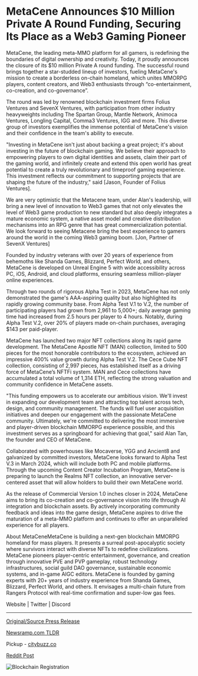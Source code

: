 # MetaCene Announces $10 Million Private A Round Funding, Securing Its Place as a Web3 Gaming Pioneer

MetaCene, the leading meta-MMO platform for all gamers, is redefining the boundaries of digital ownership and creativity. Today, it proudly announces the closure of its $10 million Private A round funding. The successful round brings together a star-studded lineup of investors, fueling MetaCene's mission to create a borderless on-chain homeland, which unites MMORPG players, content creators, and Web3 enthusiasts through “co-entertainment, co-creation, and co-governance”.

The round was led by renowned blockchain investment firms Folius Ventures and SevenX Ventures, with participation from other industry heavyweights including The Spartan Group, Mantle Network, Animoca Ventures, Longling Capital, Comma3 Ventures, IGG and more. This diverse group of investors exemplifies the immense potential of MetaCene's vision and their confidence in the team's ability to execute.

"Investing in MetaCene isn't just about backing a great project; it's about investing in the future of blockchain gaming. We believe their approach to empowering players to own digital identities and assets, claim their part of the gaming world, and infinitely create and extend this open world has great potential to create a truly revolutionary and timeproof gaming experience. This investment reflects our commitment to supporting projects that are shaping the future of the industry," said [Jason, Founder of Folius Ventures].

We are very optimistic that the Metacene team, under Alan's leadership, will bring a new level of innovation to Web3 games that not only elevates the level of Web3 game production to new standard but also deeply integrates a mature economic system, a native asset model and creative distribution mechanisms into an RPG genre that has great commercialization potential. We look forward to seeing Metacene bring the best experience to gamers around the world in the coming Web3 gaming boom. [Jon, Partner of SevenX Ventures]

Founded by industry veterans with over 20 years of experience from behemoths like Shanda Games, Blizzard, Perfect World, and others, MetaCene is developed on Unreal Engine 5 with wide accessibility across PC, iOS, Android, and cloud platforms, ensuring seamless million-player online experiences.

Through two rounds of rigorous Alpha Test in 2023, MetaCene has not only demonstrated the game's AAA-aspiring quality but also highlighted its rapidly growing community base. From Alpha Test V.1 to V.2, the number of participating players had grown from 2,961 to 5,000+; daily average gaming time had increased from 2.5 hours per player to 4 hours. Notably, during Alpha Test V.2, over 20% of players made on-chain purchases, averaging $143 per paid-player.

MetaCene has launched two major NFT collections along its rapid game development. The MetaCene Apostle NFT (MAN) collection, limited to 500 pieces for the most honorable contributors to the ecosystem, achieved an impressive 400% value growth during Alpha Test V.2. The Cece Cube NFT collection, consisting of 2,997 pieces, has established itself as a driving force of MetaCene’s NFTFi system. MAN and Cece collections have accumulated a total volume of 1,314 ETH, reflecting the strong valuation and community confidence in MetaCene assets.

"This funding empowers us to accelerate our ambitious vision. We'll invest in expanding our development team and attracting top talent across tech, design, and community management. The funds will fuel user acquisition initiatives and deepen our engagement with the passionate MetaCene community. Ultimately, we're committed to delivering the most immersive and player-driven blockchain MMORPG experience possible, and this investment serves as a springboard for achieving that goal," said Alan Tan, the founder and CEO of MetaCene.

Collaborated with powerhouses like Mocaverse, YGG and Ancient8 and galvanized by committed investors, MetaCene looks forward to Alpha Test V.3 in March 2024, which will include both PC and mobile platforms. Through the upcoming Content Creator Incubation Program, MetaCene is preparing to launch the Realms NFT collection, an innovative server-centered asset that will allow holders to build their own MetaCene world.

As the release of Commercial Version 1.0 inches closer in 2024, MetaCene aims to bring its co-creation and co-governance vision into life through AI integration and blockchain assets. By actively incorporating community feedback and ideas into the game design, MetaCene aspires to drive the maturation of a meta-MMO platform and continues to offer an unparalleled experience for all players.

About MetaCeneMetaCene is building a next-gen blockchain MMORPG homeland for mass players. It presents a surreal post-apocalyptic society where survivors interact with diverse NFTs to redefine civilizations. MetaCene pioneers player-centric entertainment, governance, and creation through innovative PVE and PVP gameplay, robust technology infrastructures, social guild DAO governance, sustainable economic systems, and in-game AIGC editors. MetaCene is founded by gaming experts with 20+ years of industry experience from Shanda Games, Blizzard, Perfect World, and others. It envisages a multi-chain future from Rangers Protocol with real-time confirmation and super-low gas fees.

Website | Twitter | Discord 

---

[Original/Source Press Release](https://blockchainwire.io/press-release/metacene-announces-10-million-private-a-round-funding-securing-its-place-as-a-web3-gaming-pioneer)
                    

[Newsramp.com TLDR](https://newsramp.com/curated-news/metacene-secures-10m-funding-for-revolutionary-meta-mmo-platform/8c5da4abe190ca7a5638b7e2c9f4e21c) 


Pickup - [citybuzz.co](https://citybuzz.co/2024/03/11/metacene-secures-10-million-to-redefine-web3-gaming-experience)
 



[Reddit Post](https://www.reddit.com/r/GamingNewsRamp/comments/1bc57hh/metacene_secures_10m_funding_for_revolutionary/) 



![Blockchain Registration](https://cdn.newsramp.app/blockchainwire/qrcode/243/11/larkvHJp.webp)